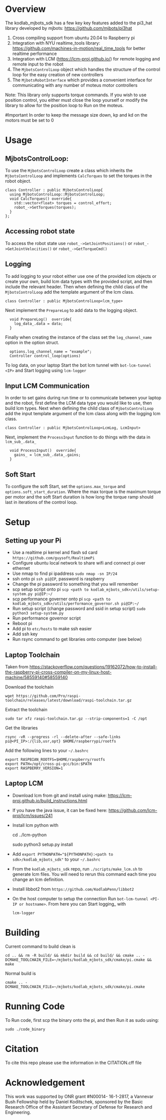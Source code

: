 # Overview
The kodlab_mjbots_sdk has a few key key features added to the 
pi3_hat library developed by mjbots: https://github.com/mjbots/pi3hat
1. Cross compiling support from ubuntu 20.04 to Raspberry pi
2. Integration with NYU realtime_tools library: https://github.com/machines-in-motion/real_time_tools 
for better realtime performance
3. Integration with LCM (https://lcm-proj.github.io/) for remote logging and remote input to the robot
4.  The `MjbotsControlLoop` object which handles the structure of the control loop for
the easy creation of new controllers
5. The `MjbotsRobotInterface` which provides a convenient interface for communicating with any number
of moteus motor controllers 

Note: This library only supports torque commands. If you wish to use
position control, you either must close the loop yourself or modify the 
library to allow for the position loop to Run on the moteus.

#Important
In order to keep the message size down, kp and kd on the motors must be set to 0

# Usage
## MjbotsControlLoop:
To use the `MjbotsControlLoop` create a class which inherits the `MjbotsControlLoop`
and implements `CalcTorques` to set the torques in the robot object. 

    class Controller : public MjbotsControlLoop{
      using MjbotsControlLoop::MjbotsControlLoop;
      void CalcTorques() override{
        std::vector<float> torques = control_effort;
        robot_->SetTorques(torques);
      }    
    };

## Accessing robot state
To access the robot state use `robot_->GetJointPositions()` or `robot_->GetJointVelocities()`
or `robot_->GetTorqueCmd()`

## Logging
To add logging to your robot either use one of the provided lcm objects or create your own, build
lcm data types with the provided script, and then include the relevant header. Then when defining
the child class of the `MjbotsControlLoop` add the template argument of the lcm class.
 
    class Controller : public MjbotsControlLoop<lcm_type>
 
Next implement the `PrepareLog` to add data to the logging object.

      void PrepareLog()  override{
        log_data_.data = data;
      }
 
Finally when creating the instance of the class set the `log_channel_name` option in the option struct.

      options.log_channel_name = "example";
      Controller control_loop(options)
      
To log data, on your laptop Start the bot lcm tunnel with `bot-lcm-tunnel <IP>` and Start logging using `lcm-logger`

## Input LCM Communication
In order to set gains during run time or to communicate between your laptop and the robot, first define the LCM data
type you would like to use, then build lcm types. Next when defining the child class of 
`MjbotsControlLoop` add the input template argument of the lcm class along with the logging lcm class.

    class Controller : public MjbotsControlLoop<LcmLog, LcmInput>

Next, implement the `ProcessInput` function to do things with the data in `lcm_sub_.data_`

      void ProcessInput()  override{
        gains_ = lcm_sub_.data_.gains;
      }

## Soft Start
To configure the soft Start, set the `options.max_torque` and `options.soft_start_duration`. Where the
max torque is the maximum torque per motor and the soft Start duration is how long the torque ramp should last
in iterations of the control loop. 

# Setup

## Setting up your Pi
* Use a realtime pi kernel and flash sd card `https://github.com/guysoft/RealtimePi`
* Configure ubuntu local network to share wifi and connect pi over ethernet
* Use nmap to find pi ipaddress `sudo nmap -sn IP/24`
* ssh onto pi `ssh pi@IP`, password is raspberry
* Change the pi password to something that you will remember
* scp setup script onto pi `scp <path to kodlab_mjbots_sdk>/utils/setup-system.py pi@IP:~/`
* scp performance governer onto pi `scp <path to kodlab_mjbots_sdk>/utils/performance_governor.sh pi@IP:~/`
* Run setup script (change password and ssid in setup script) `sudo python3 setup-system.py`
* Run performance governor script
* Reboot pi
* Add pi to `etc/hosts` to make ssh easier
* Add ssh key
* Run rsync command to get libraries onto computer (see below)


## Laptop Toolchain 
Taken from https://stackoverflow.com/questions/19162072/how-to-install-the-raspberry-pi-cross-compiler-on-my-linux-host-machine/58559140#58559140

Download the toolchain

    wget https://github.com/Pro/raspi-toolchain/releases/latest/download/raspi-toolchain.tar.gz

Extract the toolchain

    sudo tar xfz raspi-toolchain.tar.gz --strip-components=1 -C /opt

Get the libraries

    rsync -vR --progress -rl --delete-after --safe-links pi@<PI_IP>:/{lib,usr,opt} $HOME/raspberrypi/rootfs

Add the following lines to your `~/.bashrc`

    export RASPBIAN_ROOTFS=$HOME/raspberry/rootfs
    export PATH=/opt/cross-pi-gcc/bin:$PATH
    export RASPBERRY_VERSION=1


## Laptop LCM
* Download lcm from git and install using make: https://lcm-proj.github.io/build_instructions.html
* If you have the java issue, it can be fixed here: https://github.com/lcm-proj/lcm/issues/241 
* Install lcm python with
    
    
    cd ../lcm-python
    
    sudo python3 setup.py install
* Add `export PYTHONPATH="${PYTHONPATH}:<path to sdk>/kodlab_mjbots_sdk"` to your `~/.bashrc`
* From the `kodlab_mjbots_sdk` repo, run `./scripts/make_lcm.sh` to generate lcm files. You will need to rerun this command each time you change an lcm definition.
* Install libbot2 from `https://github.com/KodlabPenn/libbot2`

* On the host computer to setup the connection Run `bot-lcm-tunnel <PI-IP or hostname>`. From here you can Start logging_ with


      lcm-logger


# Building
Current command to build clean is

    cd .. && rm -R build/ && mkdir build && cd build/ && cmake .. -DCMAKE_TOOLCHAIN_FILE=~/mjbots/kodlab_mjbots_sdk/cmake/pi.cmake && make

Normal build is 

    cmake .. -DCMAKE_TOOLCHAIN_FILE=~/mjbots/kodlab_mjbots_sdk/cmake/pi.cmake

# Running Code
To Run code, first scp the binary onto the pi, and then Run it as sudo using:

    sudo ./code_binary

# Citation
To cite this repo please use the information in the CITATION.cff file

# Acknowledgement
This work was supported by ONR grant #N00014- 16-1-2817, a Vannevar Bush Fellowship held by Daniel Koditschek,
sponsored by the Basic Research Office of the Assistant Secretary of Defense for Research and Engineering.
